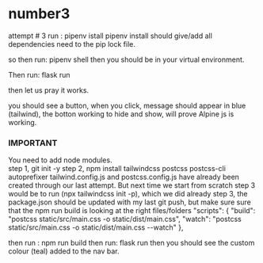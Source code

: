 # number3
attempt # 3
run :
pipenv istall
pipenv install should give/add all dependencies need to the pip lock file.

so then run:
pipenv shell
then you should be in your virtual environment. 

Then run:
flask run

then let us pray it works.

you should see a button, when you click, message should appear in blue (tailwind), the botton working to hide and show, will prove Alpine js is working.  

### IMPORTANT
You need to add node modules.  
step 1, git init -y
step 2, npm install tailwindcss postcss postcss-cli autoprefixer
tailwind.config.js and postcss.config.js have already been created through our last attempt.  But next time we start from scratch step 3 would be to run (npx tailwindcss init -p), which we did already
step 3, the package.json should be updated with my last git push, but make sure sure that the npm run build is looking at the right files/folders
  "scripts": {
    "build": "postcss static/src/main.css -o static/dist/main.css",
    "watch": "postcss static/src/main.css -o static/dist/main.css --watch"
  },

then run :  npm run build
then run: flask run
then you should see the custom colour (teal) added to the nav bar.
